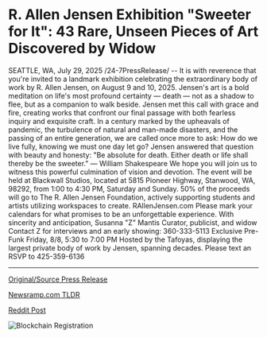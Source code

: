 # R. Allen Jensen Exhibition "Sweeter for It": 43 Rare, Unseen Pieces of Art Discovered by Widow

SEATTLE, WA, July 29, 2025 /24-7PressRelease/ -- It is with reverence that you're invited to a landmark exhibition celebrating the extraordinary body of work by R. Allen Jensen, on August 9 and 10, 2025.  Jensen's art is a bold meditation on life's most profound certainty — death — not as a shadow to flee, but as a companion to walk beside. Jensen met this call with grace and fire, creating works that confront our final passage with both fearless inquiry and exquisite craft.  In a century marked by the upheavals of pandemic, the turbulence of natural and man-made disasters, and the passing of an entire generation, we are called once more to ask: How do we live fully, knowing we must one day let go?  Jensen answered that question with beauty and honesty: "Be absolute for death. Either death or life shall thereby be the sweeter." — William Shakespeare  We hope you will join us to witness this powerful culmination of vision and devotion. The event will be held at Blackwall Studios, located at 5815 Pioneer Highway, Stanwood, WA, 98292, from 1:00 to 4:30 PM, Saturday and Sunday.  50% of the proceeds will go to The R. Allen Jensen Foundation, actively supporting students and artists utilizing workspaces to create. RAllenJensen.com  Please mark your calendars for what promises to be an unforgettable experience.  With sincerity and anticipation, Susanna "Z" Mantis Curator, publicist, and widow  Contact Z for interviews and an early showing: 360-333-5113  Exclusive Pre-Funk Friday, 8/8, 5:30 to 7:00 PM Hosted by the Tafoyas, displaying the largest private body of work by Jensen, spanning decades. Please text an RSVP to 425-359-6136 

---

[Original/Source Press Release](https://www.24-7pressrelease.com/press-release/525302/r-allen-jensen-exhibition-sweeter-for-it-43-rare-unseen-pieces-of-art-discovered-by-widow)
                    

[Newsramp.com TLDR](https://newsramp.com/curated-news/celebrating-r-allen-jensen-s-art-a-meditation-on-life-and-death/4e26d98a502415186fd04d97dac7554b) 

 



[Reddit Post](https://www.reddit.com/r/Lifestyle_Culture/comments/1mc51wd/celebrating_r_allen_jensens_art_a_meditation_on/) 



![Blockchain Registration](https://cdn.newsramp.app/24-7PressRelease/qrcode/257/29/mintm3vn.webp)